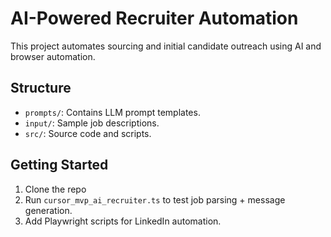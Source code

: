 # AI-Powered Recruiter Automation

This project automates sourcing and initial candidate outreach using AI and browser automation.

## Structure
- `prompts/`: Contains LLM prompt templates.
- `input/`: Sample job descriptions.
- `src/`: Source code and scripts.

## Getting Started
1. Clone the repo
2. Run `cursor_mvp_ai_recruiter.ts` to test job parsing + message generation.
3. Add Playwright scripts for LinkedIn automation.
